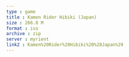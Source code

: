```yaml
---
type : game
title : Kamen Rider Hibiki (Japan)
size : 266.8 M
format : iso
archive : zip
server : myrient
link2 : Kamen%20Rider%20Hibiki%20%28Japan%29
---
```

